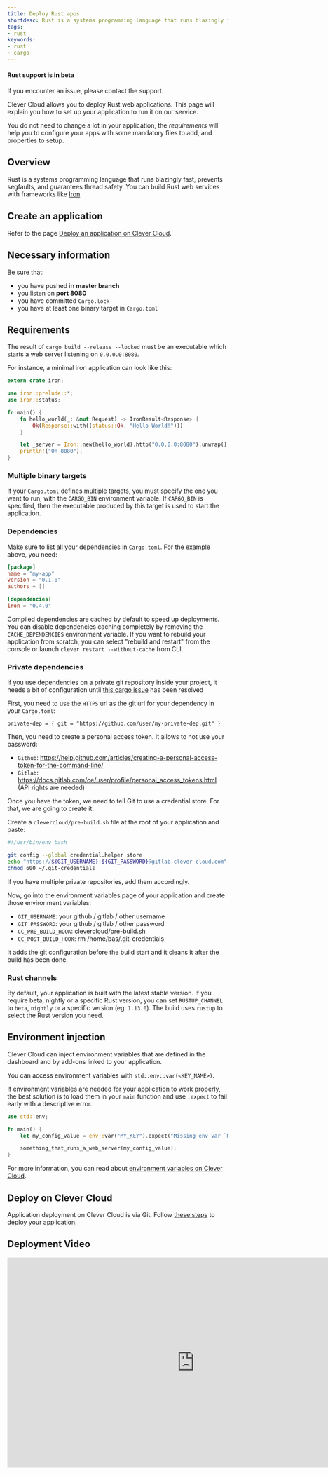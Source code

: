 ```yaml
---
title: Deploy Rust apps
shortdesc: Rust is a systems programming language that runs blazingly fast, prevents segfaults, and guarantees thread safety.
tags:
- rust
keywords:
- rust
- cargo
---
```


<div class="panel panel-warning">
  <div class="panel-heading">
     <h4>Rust support is in beta</h4>
  </div>
  <div class="panel-body">
    If you encounter an issue, please contact the support.
  </div>
</div>

Clever Cloud allows you to deploy Rust web applications. This page will explain
you how to set up your application to run it on our service.

You do not need to change a lot in your application, the *requirements* will
help you to configure your apps with some mandatory files to add, and
properties to setup.

## Overview

Rust is a systems programming language that runs blazingly fast, prevents
segfaults, and guarantees thread safety. You can build Rust web services with
frameworks like [Iron](http://ironframework.io/)

## Create an application

Refer to the page [Deploy an application on Clever Cloud](/doc/clever-cloud-overview/add-application/).

## Necessary information

Be sure that:

* you have pushed in <b>master branch</b>
* you listen on <b>port 8080</b>
* you have committed `Cargo.lock`
* you have at least one binary target in `Cargo.toml`

## Requirements

The result of `cargo build --release --locked` must be an executable which
starts a web server listening on `0.0.0.0:8080`.

For instance, a minimal iron application can look like this:

```rust
extern crate iron;

use iron::prelude::*;
use iron::status;

fn main() {
    fn hello_world(_: &mut Request) -> IronResult<Response> {
        Ok(Response::with((status::Ok, "Hello World!")))
    }

    let _server = Iron::new(hello_world).http("0.0.0.0:8080").unwrap();
    println!("On 8080");
}
```

### Multiple binary targets

If your `Cargo.toml` defines multiple targets, you must specify the one you
want to run, with the `CARGO_BIN` environment variable. If `CARGO_BIN` is
specified, then the executable produced by this target is used to start the
application.

### Dependencies

Make sure to list all your dependencies in `Cargo.toml`. For the example
above, you need:

```toml
[package]
name = "my-app"
version = "0.1.0"
authors = []

[dependencies]
iron = "0.4.0"
```

Compiled dependencies are cached by default to speed up deployments. You can
disable dependencies caching completely by removing the `CACHE_DEPENDENCIES`
environment variable. If you want to rebuild your application from scratch,
you can select "rebuild and restart" from the console or launch `clever
restart --without-cache` from CLI.

### Private dependencies

If you use dependencies on a private git repository inside your project, it needs a bit of configuration until
[this cargo issue](https://github.com/rust-lang/cargo/issues/1851) has been resolved

First, you need to use the `HTTPS` url as the git url for your dependency in your `Cargo.toml`:

`private-dep = { git = "https://github.com/user/my-private-dep.git" }`

Then, you need to create a personal access token. It allows to not use your password:
- `Github`: https://help.github.com/articles/creating-a-personal-access-token-for-the-command-line/
- `Gitlab`: https://docs.gitlab.com/ce/user/profile/personal_access_tokens.html (API rights are needed)

Once you have the token, we need to tell Git to use a credential store. For that, we are going to create it.

Create a `clevercloud/pre-build.sh` file at the root of your application and paste:

```bash
#!/usr/bin/env bash

git config --global credential.helper store
echo "https://${GIT_USERNAME}:${GIT_PASSWORD}@gitlab.clever-cloud.com" > ~/.git-credentials
chmod 600 ~/.git-credentials
```

If you have multiple private repositories, add them accordingly.

Now, go into the environment variables page of your application and create those environment variables:
- `GIT_USERNAME`: your github / gitlab / other username
- `GIT_PASSWORD`: your github / gitlab / other password
- `CC_PRE_BUILD_HOOK`: clevercloud/pre-build.sh
- `CC_POST_BUILD_HOOK`: rm /home/bas/.git-credentials

It adds the git configuration before the build start and it cleans it after the build has been done.

### Rust channels

By default, your application is built with the latest stable version. If you
require beta, nightly or a specific Rust version, you can set `RUSTUP_CHANNEL`
to `beta`, `nightly` or a specific version (eg. `1.13.0`). The build uses
`rustup` to select the Rust version you need.

## Environment injection

Clever Cloud can inject environment variables that are defined in the
dashboard and by add-ons linked to your application.

You can access environment variables with `std::env::var(<KEY_NAME>)`.

If environment variables are needed for your application to work properly, the
best solution is to load them in your `main` function and use `.expect` to
fail early with a descriptive error.

```rust
use std::env;

fn main() {
    let my_config_value = env::var("MY_KEY").expect("Missing env var `MY_KEY`");

    something_that_runs_a_web_server(my_config_value);
}
```

For more information, you can read about [environment variables on Clever
Cloud](/doc/admin-console/environment-variables/).

## Deploy on Clever Cloud

Application deployment on Clever Cloud is via Git. Follow [these
steps](/doc/clever-cloud-overview/add-application/) to deploy your
application.

## Deployment Video

<iframe width="853" height="480" src="https://www.youtube.com/embed/mz_8jzrM13Y?rel=0&amp;showinfo=0" frameborder="0" allowfullscreen></iframe>
